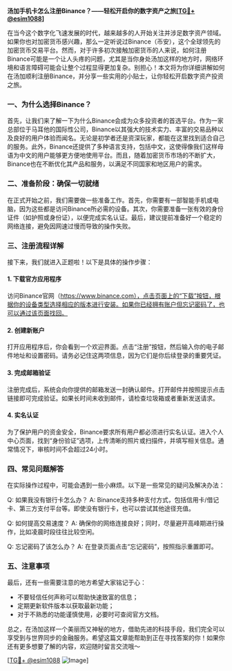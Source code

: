 **汤加手机卡怎么注册Binance？——轻松开启你的数字资产之旅[[TG💪+ @esim1088](https://t.me/s/esim1088)]**

在当今这个数字化飞速发展的时代，越来越多的人开始关注并涉足数字资产领域。如果你也对加密货币感兴趣，那么一定听说过Binance（币安），这个全球领先的加密货币交易平台。然而，对于许多初次接触加密货币的人来说，如何注册Binance可能是一个让人头疼的问题，尤其是当你身处汤加这样的地方时，网络环境和语言障碍可能会让整个过程显得更加复杂。别担心！本文将为你详细讲解如何在汤加顺利注册Binance，并分享一些实用的小贴士，让你轻松开启数字资产投资之旅。

### 一、为什么选择Binance？

首先，让我们来了解一下为什么Binance会成为众多投资者的首选平台。作为一家总部位于马耳他的国际性公司，Binance以其强大的技术实力、丰富的交易品种以及良好的用户体验而闻名。无论是初学者还是资深玩家，都能在这里找到适合自己的服务。此外，Binance还提供了多种语言支持，包括中文，这使得像我们这样母语为中文的用户能够更方便地使用平台。而且，随着加密货币市场的不断扩大，Binance也在不断优化其产品和服务，以满足不同国家和地区用户的需求。

### 二、准备阶段：确保一切就绪

在正式开始之前，我们需要做一些准备工作。首先，你需要有一部智能手机或电脑，因为这些都是访问Binance所必需的设备。其次，你需要准备一张有效的身份证件（如护照或身份证），以便完成实名认证。最后，建议提前准备好一个稳定的网络连接，避免因网速过慢而导致的操作失败。

### 三、注册流程详解

接下来，我们就进入正题啦！以下是具体的操作步骤：

#### 1. 下载官方应用程序
访问Binance官网（https://www.binance.com），点击页面上的“下载”按钮，根据你的设备类型选择相应的版本进行安装。如果你已经拥有账户但忘记密码了，也可以通过该页面找回。

#### 2. 创建新账户
打开应用程序后，你会看到一个欢迎界面。点击“注册”按钮，然后输入你的电子邮件地址和设置密码。请务必记住这两项信息，因为它们是你后续登录的重要凭证。

#### 3. 完成邮箱验证
注册完成后，系统会向你提供的邮箱发送一封确认邮件。打开邮件并按照提示点击链接即可完成验证。如果长时间未收到邮件，请检查垃圾箱或者重新发送请求。

#### 4. 实名认证
为了保护用户的资金安全，Binance要求所有用户都必须进行实名认证。进入个人中心页面，找到“身份验证”选项，上传清晰的照片或扫描件，并填写相关信息。通常情况下，审核时间不会超过24小时。

### 四、常见问题解答

在实际操作过程中，可能会遇到一些小麻烦。以下是一些常见的疑问及解决办法：

Q: 如果我没有银行卡怎么办？
A: Binance支持多种支付方式，包括信用卡/借记卡、第三方支付平台等。即使没有银行卡，也可以尝试其他途径充值。

Q: 如何提高交易速度？
A: 确保你的网络连接良好；同时，尽量避开高峰期进行操作，比如凌晨时段往往比较空闲。

Q: 忘记密码了该怎么办？
A: 在登录页面点击“忘记密码”，按照指示重置即可。

### 五、注意事项

最后，还有一些需要注意的地方希望大家铭记于心：
- 不要轻信任何声称可以帮助快速致富的信息；
- 定期更新软件版本以获取最新功能；
- 对于不熟悉的功能谨慎使用，必要时可查阅官方文档。

总之，在汤加这样一个美丽而又神秘的地方，借助先进的科技手段，我们完全可以享受到与世界同步的金融服务。希望这篇文章能帮助到正在寻找答案的你！如果你还有更多想要了解的内容，欢迎随时留言交流哦～

[[TG💪+ @esim1088](https://t.me/s/esim1088) ![Image](https://i.postimg.cc/4NQfJmqS/Snipaste-2025-05-13-00-14-12.png)]